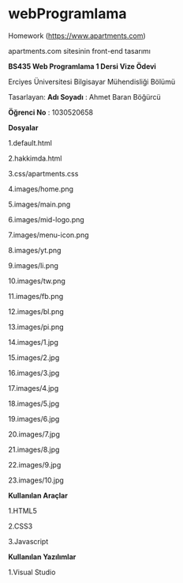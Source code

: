 # webProgramlama
Homework (https://www.apartments.com)

apartments.com sitesinin front-end tasarımı


<b>BS435 Web Programlama 1 Dersi Vize Ödevi</b>


Erciyes Üniversitesi Bilgisayar Mühendisliği Bölümü

Tasarlayan: 
<b>Adı Soyadı</b> : Ahmet Baran Böğürcü

<b>Öğrenci No</b> : 1030520658


<b>Dosyalar</b>

1.default.html

2.hakkimda.html

3.css/apartments.css

4.images/home.png

5.images/main.png

6.images/mid-logo.png

7.images/menu-icon.png

8.images/yt.png

9.images/li.png

10.images/tw.png

11.images/fb.png

12.images/bl.png

13.images/pi.png

14.images/1.jpg

15.images/2.jpg

16.images/3.jpg

17.images/4.jpg

18.images/5.jpg

19.images/6.jpg

20.images/7.jpg

21.images/8.jpg

22.images/9.jpg

23.images/10.jpg


<b>Kullanılan Araçlar</b>

1.HTML5

2.CSS3

3.Javascript


<b>Kullanılan Yazılımlar</b>

1.Visual Studio
